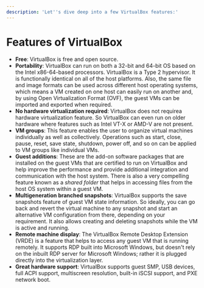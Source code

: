```yaml
---
description: 'Let''s dive deep into a few VirtualBox features:'
---
```


# Features of VirtualBox

* **Free**: VirtualBox is free and open source.
* **Portability**: VirtualBox can run on both a 32-bit and 64-bit OS based on the Intel x86-64-based processors. VirtualBox is a Type 2 hypervisor. It is functionally identical on all of the host platforms. Also, the same file and image formats can be used across different host operating systems, which means a VM created on one host can easily run on another and, by using Open Virtualization Format \(OVF\), the guest VMs can be imported and exported when required.
* **No hardware virtualization required**: VirtualBox does not requirea hardware virtualization feature. So VirtualBox can even run on older hardware where features such as Intel VT-X or AMD-V are not present.
* **VM groups**: This feature enables the user to organize virtual machines individually as well as collectively. Operations such as start, close, pause, reset, save state, shutdown, power off, and so on can be applied to VM groups like individual VMs.
* **Guest additions**: These are the add-on software packages that are installed on the guest VMs that are certified to run on VirtualBox and help improve the performance and provide additional integration and communication with the host system. There is also a very compelling feature known as a _shared folder_ that helps in accessing files from the host OS system within a guest VM.
* **Multigeneration branched snapshots**: VirtualBox supports the save snapshots feature of guest VM state information. So ideally, you can go back and revert the virtual machine to any snapshot and start an alternative VM configuration from there, depending on your requirement. It also allows creating and deleting snapshots while the VM is active and running.
* **Remote machine display**: The VirtualBox Remote Desktop Extension \(VRDE\) is a feature that helps to access any guest VM that is running remotely. It supports RDP built into Microsoft Windows, but doesn't rely on the inbuilt RDP server for Microsoft Windows; rather it is plugged directly into the virtualization layer.
* **Great hardware support**: VirtualBox supports guest SMP, USB devices, full ACPI support, multiscreen resolution, built-in iSCSI support, and PXE network boot.


